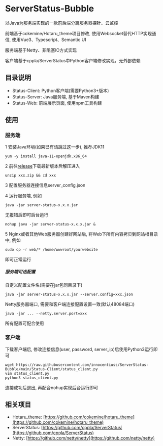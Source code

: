 # ServerStatus-Bubble

以Java为服务端实现的一款前后端分离服务器探针、云监控

前端基于cokemine/Hotaru_theme项目修改, 使用Websocket替代HTTP实现通信, 使用Vue3、Typescript、Semantic UI

服务端基于Netty、非阻塞IO方式实现

客户端基于cppla/ServerStatus中Python客户端修改实现，无外部依赖

## 目录说明

+ Status-Client: Python客户端(需要Python3+版本)
+ Status-Server: Java服务端, 基于Maven构建
+ Status-Web: 前端展示页面, 使用npm工具构建

## 使用

### 服务端

1 安装Java环境(如果已有请跳过这一步), 推荐JDK11

```
yum -y install java-11-openjdk.x86_64
```

2 前往[release](https://github.com/innocentiuss/ServerStatus-Bubble/releases)下载最新版本后解压进入

```
unzip xxx.zip && cd xxx
```

3 配置服务器连接信息server_config.json

4 运行服务端, 例如

```
java -jar server-status-x.x.x.jar
```

无报错后即可后台运行

```
nohup java -jar server-status-x.x.x.jar &
```

5 Nginx或者其他Web服务器创建好网站后, 将Web下所有内容拷贝到网站根目录中, 例如

```
sudo cp -r web/* /home/wwwroot/yourwebsite
```

即可正常运行

##### 服务端可选配置

自定义配置文件名(需要在jar包同目录下)

```
java -jar server-status-x.x.x.jar --server.config=xxx.json
```

Netty服务器端口, 需要和客户端连接配置设置一致(默认48084端口)

```
java -jar ... --netty.server.port=xxx
```

所有配置可配合使用

### 客户端

下载客户端后, 修改连接信息(user, password, server_ip)后使用Python3运行即可

```shell
wget https://raw.githubusercontent.com/innocentiuss/ServerStatus-Bubble/main/Status-Client/status_client.py
vim status_client.py
python3 status_client.py
```

连接成功后退出, 再配合nohup实现后台运行即可

## 相关项目

+ Hotaru_theme: [https://github.com/cokemine/hotaru_theme](https://github.com/cokemine/hotaru_theme)
+ ServerStatus: [https://github.com/cppla/ServerStatus](https://github.com/cppla/ServerStatus)
+ Netty: [https://github.com/netty/netty](https://github.com/netty/netty)
